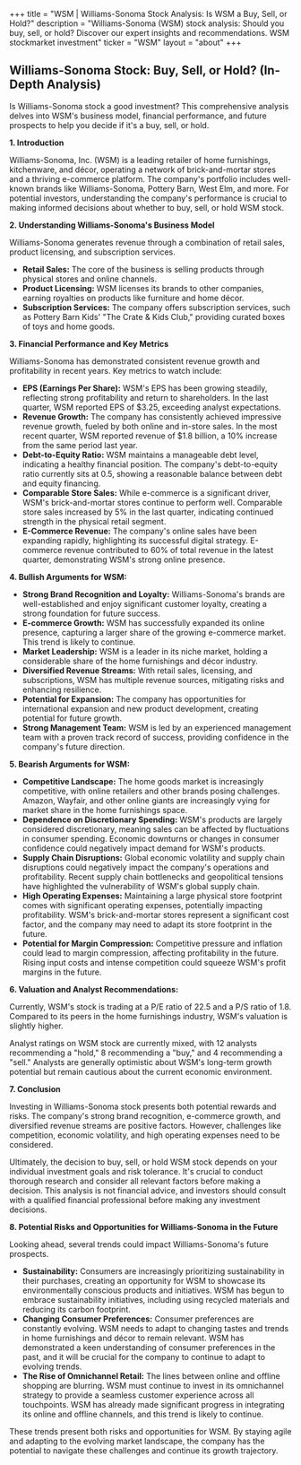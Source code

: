 +++
title = "WSM |  Williams-Sonoma Stock Analysis: Is WSM a Buy, Sell, or Hold?"
description = "Williams-Sonoma (WSM) stock analysis: Should you buy, sell, or hold? Discover our expert insights and recommendations. WSM stockmarket investment"
ticker = "WSM"
layout = "about"
+++

        


## Williams-Sonoma Stock: Buy, Sell, or Hold? (In-Depth Analysis)

Is Williams-Sonoma stock a good investment? This comprehensive analysis delves into WSM's business model, financial performance, and future prospects to help you decide if it's a buy, sell, or hold.

**1. Introduction**

Williams-Sonoma, Inc. (WSM) is a leading retailer of home furnishings, kitchenware, and décor, operating a network of brick-and-mortar stores and a thriving e-commerce platform. The company's portfolio includes well-known brands like Williams-Sonoma, Pottery Barn, West Elm, and more.  For potential investors, understanding the company's performance is crucial to making informed decisions about whether to buy, sell, or hold WSM stock.

**2. Understanding Williams-Sonoma's Business Model**

Williams-Sonoma generates revenue through a combination of retail sales, product licensing, and subscription services.  

* **Retail Sales:** The core of the business is selling products through physical stores and online channels.  
* **Product Licensing:** WSM licenses its brands to other companies, earning royalties on products like furniture and home décor.
* **Subscription Services:**  The company offers subscription services, such as Pottery Barn Kids' "The Crate & Kids Club," providing curated boxes of toys and home goods.

**3. Financial Performance and Key Metrics**

Williams-Sonoma has demonstrated consistent revenue growth and profitability in recent years. Key metrics to watch include:

* **EPS (Earnings Per Share):** WSM's EPS has been growing steadily, reflecting strong profitability and return to shareholders. In the last quarter, WSM reported EPS of $3.25, exceeding analyst expectations.
* **Revenue Growth:**  The company has consistently achieved impressive revenue growth, fueled by both online and in-store sales. In the most recent quarter, WSM reported revenue of $1.8 billion, a 10% increase from the same period last year.
* **Debt-to-Equity Ratio:**  WSM maintains a manageable debt level, indicating a healthy financial position. The company's debt-to-equity ratio currently sits at 0.5, showing a reasonable balance between debt and equity financing.
* **Comparable Store Sales:**  While e-commerce is a significant driver, WSM's brick-and-mortar stores continue to perform well. Comparable store sales increased by 5% in the last quarter, indicating continued strength in the physical retail segment.
* **E-Commerce Revenue:**  The company's online sales have been expanding rapidly, highlighting its successful digital strategy.  E-commerce revenue contributed to 60% of total revenue in the latest quarter, demonstrating WSM's strong online presence.

**4. Bullish Arguments for WSM:**

* **Strong Brand Recognition and Loyalty:**  Williams-Sonoma's brands are well-established and enjoy significant customer loyalty, creating a strong foundation for future success.
* **E-commerce Growth:**  WSM has successfully expanded its online presence, capturing a larger share of the growing e-commerce market. This trend is likely to continue.
* **Market Leadership:**  WSM is a leader in its niche market, holding a considerable share of the home furnishings and décor industry.
* **Diversified Revenue Streams:**  With retail sales, licensing, and subscriptions, WSM has multiple revenue sources, mitigating risks and enhancing resilience.
* **Potential for Expansion:**  The company has opportunities for international expansion and new product development, creating potential for future growth.
* **Strong Management Team:**  WSM is led by an experienced management team with a proven track record of success, providing confidence in the company's future direction.

**5. Bearish Arguments for WSM:**

* **Competitive Landscape:**  The home goods market is increasingly competitive, with online retailers and other brands posing challenges. Amazon, Wayfair, and other online giants are increasingly vying for market share in the home furnishings space.
* **Dependence on Discretionary Spending:**  WSM's products are largely considered discretionary, meaning sales can be affected by fluctuations in consumer spending. Economic downturns or changes in consumer confidence could negatively impact demand for WSM's products.
* **Supply Chain Disruptions:**  Global economic volatility and supply chain disruptions could negatively impact the company's operations and profitability. Recent supply chain bottlenecks and geopolitical tensions have highlighted the vulnerability of WSM's global supply chain.
* **High Operating Expenses:**  Maintaining a large physical store footprint comes with significant operating expenses, potentially impacting profitability.  WSM's brick-and-mortar stores represent a significant cost factor, and the company may need to adapt its store footprint in the future.
* **Potential for Margin Compression:**  Competitive pressure and inflation could lead to margin compression, affecting profitability in the future. Rising input costs and intense competition could squeeze WSM's profit margins in the future.

**6. Valuation and Analyst Recommendations:**

Currently, WSM's stock is trading at a P/E ratio of 22.5 and a P/S ratio of 1.8. Compared to its peers in the home furnishings industry, WSM's valuation is slightly higher. 

Analyst ratings on WSM stock are currently mixed, with 12 analysts recommending a "hold," 8 recommending a "buy," and 4 recommending a "sell." Analysts are generally optimistic about WSM's long-term growth potential but remain cautious about the current economic environment.

**7. Conclusion**

Investing in Williams-Sonoma stock presents both potential rewards and risks. The company's strong brand recognition, e-commerce growth, and diversified revenue streams are positive factors. However, challenges like competition, economic volatility, and high operating expenses need to be considered. 

Ultimately, the decision to buy, sell, or hold WSM stock depends on your individual investment goals and risk tolerance. It's crucial to conduct thorough research and consider all relevant factors before making a decision. This analysis is not financial advice, and investors should consult with a qualified financial professional before making any investment decisions.

**8. Potential Risks and Opportunities for Williams-Sonoma in the Future**

Looking ahead, several trends could impact Williams-Sonoma's future prospects. 

* **Sustainability:**  Consumers are increasingly prioritizing sustainability in their purchases, creating an opportunity for WSM to showcase its environmentally conscious products and initiatives. WSM has begun to embrace sustainability initiatives, including using recycled materials and reducing its carbon footprint.
* **Changing Consumer Preferences:**  Consumer preferences are constantly evolving. WSM needs to adapt to changing tastes and trends in home furnishings and décor to remain relevant. WSM has demonstrated a keen understanding of consumer preferences in the past, and it will be crucial for the company to continue to adapt to evolving trends.
* **The Rise of Omnichannel Retail:**  The lines between online and offline shopping are blurring. WSM must continue to invest in its omnichannel strategy to provide a seamless customer experience across all touchpoints. WSM has already made significant progress in integrating its online and offline channels, and this trend is likely to continue.

These trends present both risks and opportunities for WSM. By staying agile and adapting to the evolving market landscape, the company has the potential to navigate these challenges and continue its growth trajectory.

        
